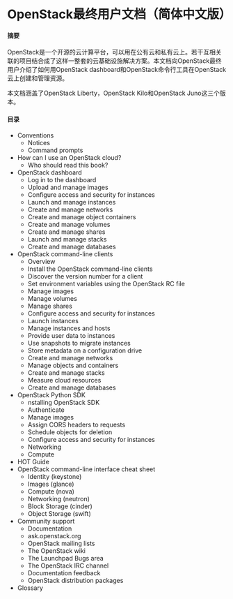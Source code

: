 # OpenStack最终用户文档（简体中文版）

#### 摘要

OpenStack是一个开源的云计算平台，可以用在公有云和私有云上。若干互相关联的项目结合成了这样一整套的云基础设施解决方案。本文档向OpenStack最终用户介绍了如何用OpenStack dashboard和OpenStack命令行工具在OpenStack云上创建和管理资源。

本文档涵盖了OpenStack Liberty，OpenStack Kilo和OpenStack Juno这三个版本。

#### 目录

- Conventions
	- Notices
	- Command prompts
- How can I use an OpenStack cloud?
	- Who should read this book?
- OpenStack dashboard
	- Log in to the dashboard
	- Upload and manage images
	- Configure access and security for instances
	- Launch and manage instances
	- Create and manage networks
	- Create and manage object containers
	- Create and manage volumes
	- Create and manage shares
	- Launch and manage stacks
	- Create and manage databases
- OpenStack command-line clients
	- Overview
	- Install the OpenStack command-line clients
	- Discover the version number for a client
	- Set environment variables using the OpenStack RC file
	- Manage images
	- Manage volumes
	- Manage shares
	- Configure access and security for instances
	- Launch instances
	- Manage instances and hosts
	- Provide user data to instances
	- Use snapshots to migrate instances
	- Store metadata on a configuration drive
	- Create and manage networks
	- Manage objects and containers
	- Create and manage stacks
	- Measure cloud resources
	- Create and manage databases
- OpenStack Python SDK
	- nstalling OpenStack SDK
	- Authenticate
	- Manage images
	- Assign CORS headers to requests
	- Schedule objects for deletion
	- Configure access and security for instances
	- Networking
	- Compute
- HOT Guide
- OpenStack command-line interface cheat sheet
	- Identity (keystone)
	- Images (glance)
	- Compute (nova)
	- Networking (neutron)
	- Block Storage (cinder)
	- Object Storage (swift)
- Community support
	- Documentation
	- ask.openstack.org
	- OpenStack mailing lists
	- The OpenStack wiki
	- The Launchpad Bugs area
	- The OpenStack IRC channel
	- Documentation feedback
	- OpenStack distribution packages
- Glossary